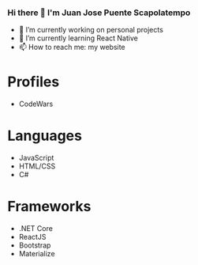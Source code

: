 ### Hi there 👋 I'm Juan Jose Puente Scapolatempo

- 🔭 I’m currently working on personal projects
- 🌱 I’m currently learning React Native
- 📫 How to reach me: my website

<!--
**camilosanchezdev/camilosanchezdev** is a ✨ _special_ ✨ repository because its `README.md` (this file) appears on your GitHub profile.

Here are some ideas to get you started:

- 🔭 I’m currently working on ...
- 🌱 I’m currently learning ...
- 👯 I’m looking to collaborate on ...
- 🤔 I’m looking for help with ...
- 💬 Ask me about ...
- 📫 How to reach me: ...
- 😄 Pronouns: ...
- ⚡ Fun fact: ...
-->

# Profiles
- CodeWars

# Languages
- JavaScript
- HTML/CSS
- C#

# Frameworks
- .NET Core
- ReactJS
- Bootstrap
- Materialize
